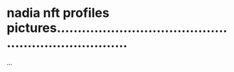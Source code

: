 # nadia nft profiles pictures......................................................................
...
